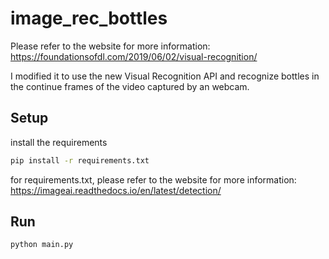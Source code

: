 # image_rec_bottles

Please refer to the website for more information: https://foundationsofdl.com/2019/06/02/visual-recognition/

I modified it to use the new Visual Recognition API and recognize bottles in the continue frames of the video captured by an webcam.

## Setup
install the requirements
```bash
pip install -r requirements.txt
```
for requirements.txt, please refer to the website for more information: https://imageai.readthedocs.io/en/latest/detection/

## Run
```bash
python main.py
```